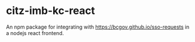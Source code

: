 # citz-imb-kc-react
An npm package for integrating with https://bcgov.github.io/sso-requests in a nodejs react frontend.
